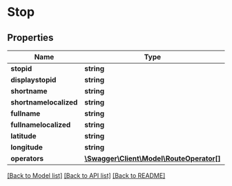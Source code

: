 # Stop

## Properties
Name | Type | Description | Notes
------------ | ------------- | ------------- | -------------
**stopid** | **string** |  | [optional] 
**displaystopid** | **string** |  | [optional] 
**shortname** | **string** |  | [optional] 
**shortnamelocalized** | **string** |  | [optional] 
**fullname** | **string** |  | [optional] 
**fullnamelocalized** | **string** |  | [optional] 
**latitude** | **string** |  | [optional] 
**longitude** | **string** |  | [optional] 
**operators** | [**\Swagger\Client\Model\RouteOperator[]**](RouteOperator.md) |  | [optional] 

[[Back to Model list]](../README.md#documentation-for-models) [[Back to API list]](../README.md#documentation-for-api-endpoints) [[Back to README]](../README.md)


